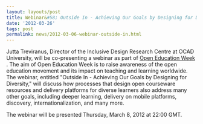 ```yaml
---
layout: layouts/post
title: Webinar&#58; Outside In - Achieving Our Goals by Designing for Diversity
date: '2012-03-26'
tags: post
permalink: news/2012-03-06-webinar-outside-in.html
---
```

<p>
Jutta Treviranus, Director of the Inclusive Design Research Centre at OCAD University,
will be co-presenting a webinar as part of
<a href="http://www.openeducationweek.org/">Open Education Week</a>
. The aim of Open Education Week is to raise awareness of the open education movement
and its impact on teaching and learning worldwide. The webinar, entitled "Outside
In - Achieving Our Goals by Designing for Diversity," will discuss how processes
that design open courseware resources and delivery platforms for diverse learners
also address many other goals, including deeper learning, delivery on mobile
platforms, discovery, internationalization, and many more.
</p>
<p>
The webinar will be presented Thursday, March 8, 2012 at 22:00 GMT.
</p>

